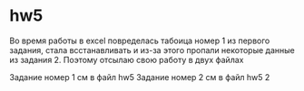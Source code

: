 # hw5

Во время работы в excel повределась табоица номер 1 из первого задания, стала всстанавливать и из-за этого пропали некоторые данные из задания 2. 
Поэтому отсылаю свою работу в двух файлах

Задание номер 1 см в файл hw5
Задание номер 2 см в файл hw5 2
